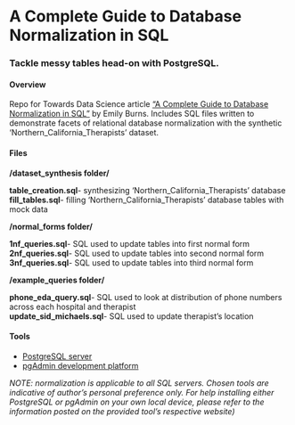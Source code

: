 A Complete Guide to Database Normalization in SQL
================

### Tackle messy tables head-on with PostgreSQL.

#### Overview

Repo for Towards Data Science article [“A Complete Guide to Database
Normalization in SQL”](https://towardsdatascience.com/a-complete-guide-to-database-normalization-in-sql-6b16544deb0) by Emily Burns. Includes SQL files written
to demonstrate facets of relational database normalization with the
synthetic ‘Northern\_California\_Therapists’ dataset.

#### Files

**/dataset\_synthesis folder/**

**table\_creation.sql**- synthesizing ‘Northern\_California\_Therapists’
database  
**fill\_tables.sql**- filling ‘Northern\_California\_Therapists’
database tables with mock data

**/normal\_forms folder/**

**1nf\_queries.sql**- SQL used to update tables into first normal form  
**2nf\_queries.sql**- SQL used to update tables into second normal
form  
**3nf\_queries.sql**- SQL used to update tables into third normal form

**/example\_queries folder/**

**phone\_eda\_query.sql**- SQL used to look at distribution of phone
numbers across each hospital and therapist  
**update\_sid\_michaels.sql**- SQL used to update therapist’s location

#### Tools

-   [PostgreSQL server](https://www.postgresql.org/)
-   [pgAdmin development platform](https://www.pgadmin.org/)

*NOTE: normalization is applicable to all SQL servers. Chosen tools are
indicative of author’s personal preference only. For help installing
either PostgreSQL or pgAdmin on your own local device, please refer to
the information posted on the provided tool’s respective website)*
